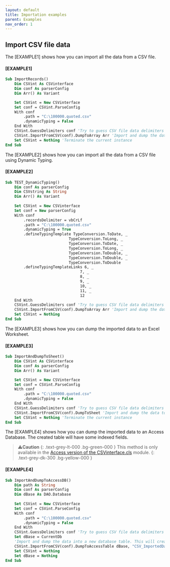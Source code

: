 ```yaml
---
layout: default
title: Importation examples
parent: Examples
nav_order: 1
---
```


## Import CSV file data

The \[EXAMPLE1\] shows how you can import all the data from a CSV file. 

#### [EXAMPLE1]

```vb
Sub ImportRecords()
	Dim CSVint As CSVinterface
	Dim conf As parserConfig
	Dim Arr() As Variant

	Set CSVint = New CSVinterface
	Set conf = CSVint.ParseConfig
	With conf
		.path = "C:\100000.quoted.csv"
		.dynamicTyping = False
	End With
	CSVint.GuessDelimiters conf 'Try to guess CSV file data delimiters
	CSVint.ImportFromCSV(conf).DumpToArray Arr 'Import and dump the data to an array
	Set CSVint = Nothing 'Terminate the current instance
End Sub
```

The \[EXAMPLE2\] shows how you can import all the data from a CSV file using Dynamic Typing. 

#### [EXAMPLE2]

```vb
Sub TEST_DynamicTyping()
	Dim conf As parserConfig
	Dim CSVstring As String
	Dim Arr() As Variant
	
	Set CSVint = New CSVinterface
	Set conf = New parserConfig
	With conf
		.recordsDelimiter = vbCrLf
		.path = "C:\100000.quoted.csv"
		.dynamicTyping = True
		.defineTypingTemplate TypeConversion.ToDate, _
                            TypeConversion.ToLong, _
                            TypeConversion.ToDate, _
                            TypeConversion.ToLong, _
                            TypeConversion.ToDouble, _
                            TypeConversion.ToDouble, _
                            TypeConversion.ToDouble
		.defineTypingTemplateLinks 6, _
                                 7, _
                                 8, _
                                 9, _
                                 10, _
                                 11, _
                                 12
	End With
	CSVint.GuessDelimiters conf 'Try to guess CSV file data delimiters
	CSVint.ImportFromCSV(conf).DumpToArray Arr 'Import and dump the data to an array
	Set CSVint = Nothing
End Sub
```

The \[EXAMPLE3\] shows how you can dump the imported data to an Excel Worksheet.
#### [EXAMPLE3]
```vb
Sub ImportAndDumpToSheet()
	Dim CSVint As CSVinterface
	Dim conf As parserConfig
	Dim Arr() As Variant

	Set CSVint = New CSVinterface
	Set conf = CSVint.ParseConfig
	With conf
	    .path = "C:\100000.quoted.csv"
	    .dynamicTyping = False
	End With
	CSVint.GuessDelimiters conf 'Try to guess CSV file data delimiters
	CSVint.ImportFromCSV(conf).DumpToSheet 'Import and dump the data to a new Worksheet
	Set CSVint = Nothing 'Terminate the current instance
End Sub
```

The \[EXAMPLE4\] shows how you can dump the imported data to an Access Database. The created table will have some indexed fields.

>⚠️**Caution**
>{: .text-grey-lt-000 .bg-green-000 }
>This method is only available in the [Access version of the CSVinterface.cls](https://github.com/ws-garcia/VBA-CSV-interface/raw/master/src/Access_version.zip) module.
{: .text-grey-dk-300 .bg-yellow-000 }

#### [EXAMPLE4]
```vb
Sub ImportAndDumpToAccessDB()
	Dim path As String
	Dim conf As parserConfig
	Dim dBase As DAO.Database
	
	Set CSVint = New CSVinterface
	Set conf = CSVint.ParseConfig
	With conf
	    .path = "C:\100000.quoted.csv"
	    .dynamicTyping = False
	End With
	CSVint.GuessDelimiters conf 'Try to guess CSV file data delimiters
	Set dBase = CurrentDb
	'Import and dump the data into a new database table. This will create indexes for the "Region" field and for the second field in the table.
	CSVint.ImportFromCSV(conf).DumpToAccessTable dBase, "CSV_ImportedData", "Region", 2
	Set CSVint = Nothing
	Set dBase = Nothing
End Sub
```